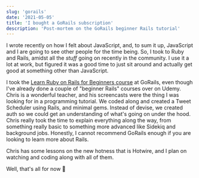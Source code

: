```yaml
---
slug: 'gorails'
date: '2021-05-05'
title: 'I bought a GoRails subscription'
description: 'Post-mortem on the GoRails beginner Rails tutorial'
---
```


I wrote recently on how I felt about JavaScript, and, to sum it up, JavaScript
and I are going to see other people for the time being. So, I took to Ruby and
Rails, amidst all the _stuff_ going on recently in the community. I use it a lot
at work, but figured it was a good time to just sit around and actually get good
at something other than JavaScript.

I took the [Learn Ruby on Rails for Beginners course](https://gorails.com/start)
at GoRails, even though I've already done a couple of "beginner Rails" courses
over on Udemy. Chris is a wonderful teacher, and his screencasts were the thing
I was looking for in a programming tutorial. We coded along and created a Tweet
Scheduler using Rails, and minimal gems. Instead of devise, we created auth so
we could get an understanding of what's going on under the hood. Chris really
took the time to explain everything along the way, from something really basic
to something more advanced like Sidekiq and background jobs. Honestly, I cannot
recommend GoRails enough if you are looking to learn more about Rails.

Chris has some lessons on the new hotness that is Hotwire, and I plan on
watching and coding along with all of them.

Well, that's all for now 👋
